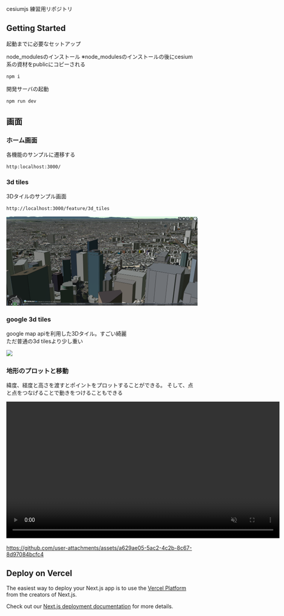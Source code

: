 cesiumjs 練習用リポジトリ

## Getting Started

起動までに必要なセットアップ

node_modulesのインストール
※node_modulesのインストールの後にcesium系の資材をpublicにコピーされる

```bash
npm i
```

開発サーバの起動
```bash
npm run dev
```

## 画面

### ホーム画面  
各機能のサンプルに遷移する

```
http:localhost:3000/
```

### 3d tiles 
3Dタイルのサンプル画面
```
http://localhost:3000/feature/3d_tiles
```

<img src='assets/images/3d_tiles.png' width='1080'>

### google 3d tiles
google map apiを利用した3Dタイル。すごい綺麗  
ただ普通の3d tilesより少し重い

<img src='assets/images/google_3d_tiles.png' width='1080'>

### 地形のプロットと移動
緯度、経度と高さを渡すとポイントをプロットすることができる。
そして、点と点をつなげることで動きをつけることもできる

<video controls playsinline muted width="720">
    <source src="assets/videos/air_plane_video.mp4" type="video/mp4">
</video>

https://github.com/user-attachments/assets/a629ae05-5ac2-4c2b-8c67-8d97084bcfc4

## Deploy on Vercel

The easiest way to deploy your Next.js app is to use the [Vercel Platform](https://vercel.com/new?utm_medium=default-template&filter=next.js&utm_source=create-next-app&utm_campaign=create-next-app-readme) from the creators of Next.js.

Check out our [Next.js deployment documentation](https://nextjs.org/docs/app/building-your-application/deploying) for more details.
